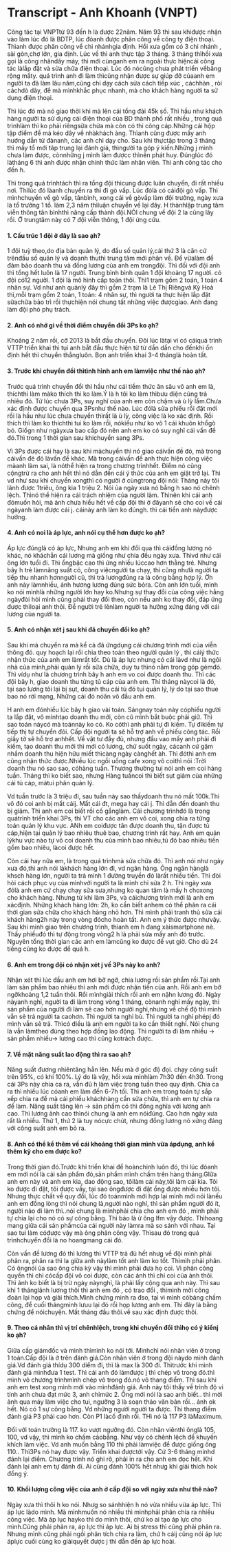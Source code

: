 # Transcript - Anh Khoanh (VNPT)

Công tác tại VNPTtừ 93 đến h là được 22năm. Năm 93 thì sau khiđược nhận vào làm lúc đó là BDTP, lúc đóanh được phân công về công ty điện thoại. Thìanh được phân công về chi nhánhgia định. Hồi xưa gồm có 3 chi nhánh , sài gòn,chợ lớn, gia định. Lúc về thì anh thực tập 3 tháng. 3 tháng thìhồi xưa gọi là công nhândây máy, thì mới cùnganh em ra ngoài thực hiệncái công tác làlắp đặt và sửa chữa điện thoại. Lúc đó nócũng chưa phát triển vềbăng rộng mấty. quá trình anh đi làm thìcũng nhận được sự giúp đỡ củaanh em người ta đã làm lâu năm,cũng chỉ dạy cách sửa cách tiếp xúc , cáchhàn , ròi cáchdò dây, để mà mìnhkhắc phục nhanh, mà cho khách hàng người ta sử dụng điện thoại. 

Thì lúc đó mà nó giao thời khi mà lên cái tổng đài 45k số. Thì hầu như khách hàng người ta sử dụng cái điện thoại của BD thành phố rất nhiều , trong quá trìnhlàm thì ko phải riêngsữa chửa mà còn có thi công cáp.Những cái hộp tập điểm để mà kéo dây về nhàkhách àng. Thìanh cũng được mấy anh hướng dẫn từ đànanh, các anh chỉ dạy cho. Sau khi thựctập trong 3 tháng thì mấy tổ mới tâp trung lại đánh giá, thìngười ta góp ý kiến.Những j mình chưa làm được, cònnhững j mình làm đượcc thìnên phát huy. Đúnglúc đó làtháng 6 thì anh được nhận chính thức làm nhân viên. Thì anh công tác cho đến h. 

Thì trong quá trìnhtách thì ra tổng đội thìcung được luân chuyển, đi rất nhiều nơi. Thìlúc đó làanh chuyển ra thì đi gò vấp. Lúc đólà có cáiđội gò vấp. Thì mìnhchuyển về gò vấp, tânbình, xong cái về gòvấp làm đội trưởng, ngày xưa là tổ trưởng 1 tổ. làm 2,3 năm thìluận chuyển về lại đây. H thànhlập trung tâm viễn thông tân bìnhthì nâng cấp thành đội.NÓI chung về đội 2 la cũng lây rồi. Ở trungtâm này có 7 đội viễn thông, 1 đội ứng cứu. 

#### 1. Cấu trúc 1 đội ở đây là sao ạh?

1 đội tuỳ theo,do địa bàn quản lý, do đầu số quản lý,cái thứ 3 là căn cứ trênđầu số quản lý và doanh thuthì trung tâm mới phân về. Để vừalàm để đảm bảo doanh thu và đồng lương của anh em trongđội. Thì đối với đội anh thì tổng hết luôn là 17 người. Trung bình bình quân 1 đội khoảng 17 người. có đội có12 người. 1 đội là mô hình cấp toán thôi. Thì1 trạm gồm 2 toán, 1 toán 4 nhân sự. Vd như anh quảnlý đây thì gồm 2 trạm là Lê Thị Riêngvà Kỳ Hoà thì,mỗi trạm gồm 2 toán, 1 toán: 4 nhân sự, thì người ta thực hiện lắp đặt sữachữa bảo trì rồi thựchiện nói chung tất những việc đượcgiao. Anh đang làm đội phó phụ trách.

#### 2. Anh có nhớ gì về thời điểm chuyển đổi 3Ps ko ạh?

Khoảng 2 năm rồi, cỡ 2013 là bắt đầu chuyển. Đôi lúc làtại vì có cáiquá trình VTTP triển khai thì tụi anh bắt đầu thực hiện từ từ dần dần cho đếnkhi ổn định hết thì chuyển thẳngluôn. Bọn anh triển khai 3-4 thánglà hoàn tất.

#### 3. Trước khi chuyển đổi thìtình hình anh em làmviệc như thế nào ạh?

Trước quá trình chuyển đổi thì hầu như cái tiềm thức ăn sâu vô anh em là, thíchthì làm màko thích thì ko làm.Ý là h tôi ko làm thìbưu điện cũng trả nhiêu đó. Từ lúc chưa 3Ps, suy nghĩ của anh em còn chậm và ù lỳ lắm.Chưa xác định được chuyển qua 3Psnhư thế nào. Lúc đólà sửa phiếu rồi đặt mới rồi là hầu như lúc chưa chuyển thìrất là ù lỳ, công việc là ko xác định. Rồi thích thì làm ko thíchthì tui ko làm rồi, nókiểu như ko vô 1 cái khuôn khổgò bó. Giốgn như ngàyxưa bao cấp đó nên anh em ko có suy nghĩ cái vấn đề đó.Thì trong 1 thời gian sau khichuyển sang 3Ps.

 Vì 3Ps được cái hay là sau khi màchuyển thì nó giao cáivấn đề đó, mà trong cáivấn đé đó làvấn đề khác. Mà trong cáivấn đề anh thực hiện công việc màanh làm sai, là nóthể hiện ra trong chương trìnhhết. Điểm nó cũng cộngtrừ ra cho anh hết thì nó dẫn đến cái ý thức của anh em giật trở lại. Thì vd như sau khi chuyển xongthì có người ở cùngtrong đội nói: Tháng này tôi lãnh được 1triêu, ông kia 1 triệu 2. Nói ủa ngày xưa nó bằng h sao nó chênh lệch. Thìnó thể hiện ra cái trách nhiệm của người làm. Thìnên khi cái anh đómuốn hỏi, mà  ảnh chưa hiểu hết về cấp đội thì ở đâyanh sẽ cho coi về  cái ngàyanh làm được cái j. cáinày anh làm ko đúngh. thì cái tiền anh nàyđược hưởng. 

#### 4. Anh có noi là áp lực, anh nói cụ thể hơn được ko ạh?

Áp lực đúnglà có áp lực, Nhưng anh em khi đổi qua thì cáiđồng lương nó khác, nó kháchẳn cái lương mà giống như chia đều ngày xưa. Thìvd như cái ông lớn tuổi đi. Thì ổngbậc cao thì ứng nhiều lúccao hơn thằng trẻ. Nhưng bây h trẻ làmnăng suất có, công việcngười ta chạy, thì cũng nhưlà người ta tiếp thu nhanh hơnngười cũ, thì trả lươngđúng ra là công bằng hợp lý. Ờh anh này làmnhiều, ảnh hương lương đúng sức bỏra. Còn anh lớn tuổi, mình ko nói mìnhlà những người lớn hay ko.Nhưng sự thay đổi của công việc hằng ngàyđòi hỏi mình cũng phải thay đổi theo, còn nếu anh ko thay đổi, đáp ứng được thìloại anh thôi. Để người trẻ lênlàm người ta hưởng xứng đáng với cái lương của người ta.

#### 5. Anh có nhận xét j sau khi đã chuyển đổi ko ạh?

Sau khi mà chuyển ra mà kể cả đã ứngdụng cái chương trình mới của viễn thông đó. quy hoạch lại rồi chia theo toán theo người quản lý , thì cáiý thức nhận thức của anh em làmrất tốt. Dù là áp lực nhưng có cái làvd như là ngôi nhà của mình,phải quản lý rồi sữa chữa, duy tu thìnó nằm trong góp gémđó. Thì vídụ như là chương trình bây h anh em vo coi được doanh thu. Thì các đội bây h, giao doanh thu từng tủ cáp của anh em. Thì tháng nàycoi là đó, tại sao lương tôi lại bị sụt, doanh thu cái tủ đó tui quản lý, lý do tại sao thue bao nó rời mạng, Những cái đó nóăn vô đầu anh em. 

H anh em đónhiều lúc bây h giao vài toán. Sángnay toán này cóphiếu người ta lắp đặt, vô mìnhtạo doanh thu mới, còn cũ mình bắt buộc phải giữ. Thì sao toán nàycó mà toánnày ko có. Ko cóthì anh phải tự đi kiếm. Tự đikiếm tự tiếp thị tự chuyển đôi. Cấp đội người ta sẽ hỗ trợ anh về phiếu công tác. Rồi giấy tờ sẽ hỗ trợ anhhết. Về vật tư đầy đủ, nhưng đầu vao mấy anh phải đi kiếm, tạo doanh thu mới thì mới có lương, chứ suốt ngày, cácanh cứ gặm nhắm doanh thu hiện hữu miết thìcàng ngày cànghết àh. Thì đóthì anh em cũng nhận thức được.Nhiều lúc ngồi uống cafe xong vô coithì nói :Trời doanh thu nó sao sao, cóhàng tuần. Thương thường tui nói anh em coi hàng tuần. Tháng thì ko biết sao, nhưng Hàng tuầncoi thì biết sụt giảm của những cái tủ cáp, màtui phân quản lý. 

Vd tuần trước là 3 triệu đi, sau tuần này sao thấydoanh thu nó mất 100k.Thì vô đó coi anh bị mất cáij. Mất cái đt, mega hay cái j. Thì dẫn đến doanh thu bị giảm. Thì anh em coi biết rồi cố gắnglàm. Cái chương trìnhđó là trong quátrình triển khai 3Ps, thì VT cho các anh em vô coi, xong chia ra từng toán quản lý khu vực. ANh em coiđược tân được doanh thu, tận được tủ cáp,hiện tại quản lý bao nhiêu thuê bao, chương trình rất hay. Anh em quản lýkhu vực nào  tự vô coi doanh thu của mình bao nhiêu,tủ đó bao nhiêu tiền gồm bao nhiêu, làcoi được hết. 

Còn cái hay nữa em, là trong quá trìnhmà sửa chữa đó. Thì anh nói như ngày xưa đó,thì anh nói làkhách hàng lớn đi, vd ngân hàng. Ông ngân hànglà khsch hàng lớn, người ta trả mình 1 đường truyền đó làrất nhiều tiền. Thì đòi hỏi cách phục vụ của mìnhvới người ta là mình chỉ sửa 2 h. Thì ngày xưa đólà anh em cứ chạy chạy sửa sưa,nhưng ko quan tâm là mấy h choxong cho khách hàng. Nhưng từ khi làm 3Ps, và cáichương trình mới là anh em xácđịnh. Những khách hàng lớn: 2h, ko cần biết anhem có thể phân ra cái thời gian sửa chữa cho khách hàng nhỏ hơn. Thì mình phải tranh thủ sửa cái khách hàng2h này trong vòng đócho hoàn tất. Anh em ý thức được nhưvậy. Sau khi  minh giao trên chương trình, thìanh em h đang xàismartphone nè. Thấy phiếuđó thì tự động trong vòng2 h là phải sửa mấy anh đó trước. Nguyên tổng thời gian các anh em làmcũng ko được để vụt giờ. Cho dù 24 tiếng cũng ko được để quá h.

#### 6. Anh em trong đội có nhận xét j về 3Ps này ko anh?

Nhận xét thì lúc đầu anh em hơi bỡ ngỡ, chia lương rồi sản phẩm rồi.Tại anh làm sản phẩm bao nhiêu thì anh mới được nhận tiền của anh. Rồi anh em bỡ ngỡkhoảng 1,2 tuần thôi. Rồi mìnhgiải thích rồi anh em nậhn lương đó. Ngày nàyanh nghỉ, người ta đi làm trong vòng 1 tháng, cònanh nghỉ mấy ngày, thì sản phẩm của người đi làm sẽ cao hơn người nghỉ,nhưng về chế độ thì mình vẫn sẽ trả người ta caohơn. Thì người ta nghỉ bù. Thì người ta nghỉ phépj đó mình vẫn sẽ trả. Thìcó điều là anh em người ta ko cần thiết nghỉ. Nói chung là vẫn làmtheo đúng theo hợp đồng lao động. Thì người ta đi làm nhiều -> sản phẩm nhiều-> lương cao thì cũng kotrách được.

#### 7. Về mặt năng suất lao động thì ra sao ạh?

Năng suất đương nhiêntăng hẳn lên. Nếu mà ở góc độ đọi. chạy công suất trên 95%, có khi 100%. Lý do là vậy, hồi xưa mìnhlàm 7h30 đến 4h30. Trong cái 3Ps này chia ca ra, vẫn đủ h làm việc trong tuần theo quy định. Chia ca ra thì nhiều lúc cóanh em làm đến 6-7h tối. Thì anh em trong toán tự sắp xếp chia ra để mà cái phiếu kháchhàng cần sửa chữa, thì anh em tự chia ra để làm. Năng suất tăng lên -> sản phẩm có thì đồng nghĩa với lương anh cao. Thì lương ảnh cao thìnói chung là anh em nóiđúng. Cao hơn ngày xưa rất là nhiều. Thứ 1, thứ 2 là tuy nócực chút, nhưng đồng lương nó xứng đáng với công suất anh em bỏ ra.

#### 8. Anh có thể kể thêm về cái khoảng thời gian mình vừa ápdụng, anh kể thêm kỹ cho em được ko?

Trong thời gian đó.Trước khi triển khai để hoànchỉnh luôn đó, thì lúc đóanh em mới nói là cái sản phẩm đó,sản phẩm mình chấm trên hàng tháng.GIữa anh em này và anh em kia, dao động sao, tôilàm cái này,tôi làm cái kia. Tôi ko được đi đặt, tôi được vầy, tại sao ôngđược đi đặt ổng được nhiều hơn tôi. Nhưng thực chất về quy đổi, lúc đó toánmình mới hợp lại mình mới nói lànếu anh em đồng lòng thì nói chung là,người nào nghỉ, thì sản phẩm người đó ít, người nào đi làm thì..nói chung là mìnhphải chia cho anh em đó , mình phải tự chia lại cho nó có sự công bằng. Thì  bảo là ừ ông lfm vậy được. Thìhoang mang giữa cái sản phẩmcủa cái người này làmra mà so sánh với nhau. Tại sao tui làm cóđược vậy mà ông phân công vậy. Thìsau đó trong quá trìnhchuyển đổi là no hoangmang cái đó. 

Còn vấn đề lương đó thì lương thì VTTP trả đủ hết nhưg về đội mình phải phân ra, phân ra thì la giữa anh nàylàm tốt anh làm ko tốt. Thìmìh phải phân. Có ôngnói ủa sao ông chia kỳ vậy thì mình phải đưa họ coi. Vì phân công quyền thì chỉ cócấp đội vô coi được, còn các ảnh thì chỉ coi của ảnh thôi. Thì ảnh ko biết là bị trừ ngày nàynghỉ, là phải lấy cộng qua anh này. Thì sau khi 1 thánglãnh lương thôi thì anh em đó , có trao đổi , thìmình mời công đoàn lại họp và giải thích.Mình chứng minh ra đso, tại vì mình cóbảng chấm công, để cuối thángmình lưuu lại đó rồi họp lương anh em. Thì đây là bằng chứng để nóichuyện. Mất tháng đầu thôi.về sau xác định được thôi.

#### 9. Theo cá nhân thì vị trí chênhlệch, trong khi chuyển đổi thìhọ có ý kiếnj ko ạh?

Giữa cấp giámđốc và mình thìmình ko nói tới. Mìnhchỉ nói nhân viên ở trong 1 toán.Cấp đội là ở trên đánh giá.Còn nhân viên ở trong đội nàydo mình đánh giá.Vd đánh giá thídụ 300 diểm đi, thì là max là 300 đi. Thìtrước khi mình đánh giá mìnhđưa 1 test. Thì cái anh đó làmđược j thì chép vô trong đó.thì mình vô chương trìnhmình chép vô trong đó.nó vô thang điểm. Thì sau khi anh em test xong mình mới vào mìnhđánh giá. Anh này tôi thấy về trình độ vi tính anh chưa đạt mức 3, anh chỉmức 2. Ổng mới nói là sao anh biết.. thì mời ảnh qua máy làm việc cho tui, ngưỡng 3 là soạn thảo văn bản rồi... ảnh ok hết. Nó có 1 sự công bằng. Vd những người người ta được. Thì thang điểm đánh giá P3 phải cao hơn. Còn P1 làcố định rồi. THì nó là 117 P3 làMaximum. 

Đối với toán trưởng là 117. ko vượt ngưỡng đó. Còn nhân viênthì ônglà 105, 100, vd vậy, thì mình ko chấm càobằng. Như vậy có chênh lệch để khuyến khích làm việc. Vd anh muốn bằng 110 thì phải làmviệc để được giống ông 110.. Thì3Ps nó hay được vậy. Triển khai đượctới vậy. Cứ 3-6 tháng minhd đánh lại điểm. Chương trình nó ghi rõ, phải in ra cho anh em đọc hết. Khi đánh lại anh em tự đánh đi. Ai cũng đánh 100% hết nhưg khi giải thích hok đồng ý.

#### 10. Khối lượng công việc của anh ở cấp đội so với ngày xưa như thê nào?

Ngày xưa thì thôi h ko nói. Nhưg so sánhhiện h nó vừa nhiều vừa áp lực. Thì áp lực làdo mình. Mà mìnhmuốn nó nhiều thì mìnhphải phân chia ra nhiều công việc. Mà áp lục hayko thì do mình thôi, chứ ko ai tạo áp lực cho mình.Cũng phải phân ra, áp lực thì áp lực. Ai bị stress thì cũng phải phân ra. Nhưng mình cũng phải ngồi phân tích chia ra làm, chứ h cáij cũng nói áp lực áplực cuối cùng ko giảiquyết được j thì dẫn đến áp lực hoài.

 